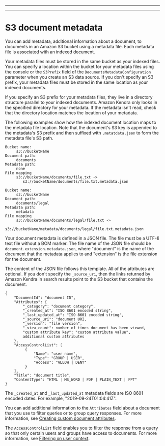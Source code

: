 --------

--------

# S3 document metadata<a name="s3-metadata"></a>

You can add metadata, additional information about a document, to documents in an Amazon S3 bucket using a metadata file\. Each metadata file is associated with an indexed document\. 

Your metadata files must be stored in the same bucket as your indexed files\. You can specify a location within the bucket for your metadata files using the console or the `S3Prefix` field of the `DocumentsMetadataConfiguration` parameter when you create an S3 data source\. If you don't specify an S3 prefix, your metadata files must be stored in the same location as your indexed documents\.

If you specify an S3 prefix for your metadata files, they live in a directory structure parallel to your indexed documents\. Amazon Kendra only looks in the specified directory for your metadata\. If the metadata isn't read, check that the directory location matches the location of your metadata\.

The following examples show how the indexed document location maps to the metadata file location\. Note that the document's S3 key is appended to the metadata's S3 prefix and then suffixed with `.metatdata.json` to form the metadata file's S3 path\.

```
Bucket name:
     s3://bucketName
Document path:
     documents
Metadata path:
     none
File mapping
     s3://bucketName/documents/file.txt -> 
        s3://bucketName/documents/file.txt.metadata.json
```

```
Bucket name:
     s3://bucketName
Document path:
     documents/legal
Metadata path:
     metadata
File mapping
     s3://bucketName/documents/legal/file.txt -> 
        s3://bucketName/metadata/documents/legal/file.txt.metadata.json
```

Your document metadata is defined in a JSON file\. The file must be a UTF\-8 text file without a BOM marker\. The file name of the JSON file should be `document.extension.metadata.json`, where "document" is the name of the document that the metadata applies to and "extension" is the file extension for the document\.

The content of the JSON file follows this template\. All of the attributes are optional\. If you don't specify the `_source_uri`, then the links returned by Amazon Kendra in search results point to the S3 bucket that contains the document\. 

```
{
    "DocumentId": "document ID",
    "Attributes": {
        "_category": "document category",
        "_created_at": "ISO 8601 encoded string",
        "_last_updated_at": "ISO 8601 encoded string",
        "_source_uri": "document URI,
        "_version": "file version",
        "_view_count": number of times document has been viewed,
        "custom attribute key": "custom attribute value",
        additional custom attributes
    },
    "AccessControlList": [
         {
             "Name": "user name",
             "Type": "GROUP | USER",
             "Access": "ALLOW | DENY"
         }
    ],
    "Title": "document title",
    "ContentType": "HTML | MS_WORD | PDF | PLAIN_TEXT | PPT"
}
```

The `_created_at` and `_last_updated_at` metadata fields are ISO 8601 encoded dates\. For example, "2019\-09\-24T01:04:41Z"\.

You can add additional information to the `Attributes` field about a document that you use to filter queries or to group query responses\. For more information, see [Creating custom document attributes](custom-attributes.md)\.

The `AccessControlList` field enables you to filter the response from a query so that only certain users and groups have access to documents\. For more information, see [Filtering on user context](user-context-filter.md)\.